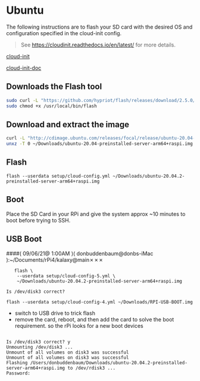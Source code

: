 # Ubuntu

The following instructions are to flash your SD card with the desired OS and configuration specified in the cloud-init config.

> See https://cloudinit.readthedocs.io/en/latest/ for more details.


[cloud-init](https://github.com/canonical/cloud-init)

[cloud-init-doc](https://cloudinit.readthedocs.io/en/latest/topics/examples.html)

## Downloads the Flash tool

```bash
sudo curl -L "https://github.com/hypriot/flash/releases/download/2.5.0/flash" -o /usr/local/bin/flash
sudo chmod +x /usr/local/bin/flash
```

## Download and extract the image

```bash
curl -L "http://cdimage.ubuntu.com/releases/focal/release/ubuntu-20.04-preinstalled-server-arm64+raspi.img.xz" -o ~/Downloads/ubuntu-20.04-preinstalled-server-arm64+raspi.img.xz
unxz -T 0 ~/Downloads/ubuntu-20.04-preinstalled-server-arm64+raspi.img.xz
```

## Flash

```
flash --userdata setup/cloud-config.yml ~/Downloads/ubuntu-20.04.2-preinstalled-server-arm64+raspi.img
```

## Boot

Place the SD Card in your RPi and give the system approx ~10 minutes to boot before trying to SSH.


## USB Boot
    
    
####( 09/06/21@ 1:00AM )( donbuddenbaum@donbs-iMac ):~/Documents/rPi4/kalaxy@main✗✗✗
```
   flash \
    --userdata setup/cloud-config-5.yml \
    ~/Downloads/ubuntu-20.04.2-preinstalled-server-arm64+raspi.img

Is /dev/disk3 correct?
```

```
flash --userdata setup/cloud-config-4.yml ~/Downloads/RPI-USB-BOOT.img
```


- switch to USB drive to trick flash
- remove the card, reboot, and then add the card to solve the boot requirement. so the rPi looks for a new boot devices

```

Is /dev/disk3 correct? y
Unmounting /dev/disk3 ...
Unmount of all volumes on disk3 was successful
Unmount of all volumes on disk3 was successful
Flashing /Users/donbuddenbaum/Downloads/ubuntu-20.04.2-preinstalled-server-arm64+raspi.img to /dev/rdisk3 ...
Password:

```
